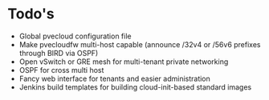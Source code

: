 # Todo's

- Global pvecloud configuration file
- Make pvecloudfw multi-host capable (announce /32v4 or /56v6 prefixes through BIRD via OSPF)
- Open vSwitch or GRE mesh for multi-tenant private networking
- OSPF for cross multi host 
- Fancy web interface for tenants and easier administration
- Jenkins build templates for building cloud-init-based standard images
